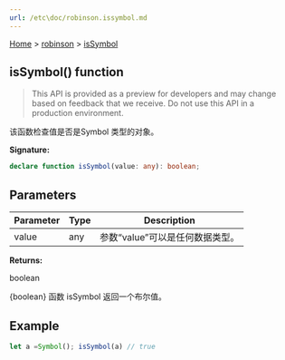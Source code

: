 ```yaml
---
url: /etc\doc/robinson.issymbol.md
---
```

[Home](./index.md) > [robinson](./robinson.md) > [isSymbol](./robinson.issymbol.md)

## isSymbol() function

> This API is provided as a preview for developers and may change based on feedback that we receive. Do not use this API in a production environment.

该函数检查值是否是Symbol 类型的对象。

**Signature:**

```typescript
declare function isSymbol(value: any): boolean;
```

## Parameters

|  Parameter | Type | Description |
|  --- | --- | --- |
|  value | any | 参数“value”可以是任何数据类型。 |

**Returns:**

boolean

{boolean} 函数 isSymbol 返回一个布尔值。

## Example

```JavaScript
let a =Symbol(); isSymbol(a) // true
```
